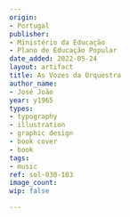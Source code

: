 ```yaml
---
origin:
- Portugal
publisher:
- Ministério da Educação
- Plano de Educação Popular
date_added: 2022-05-24
layout: artifact
title: As Vozes da Orquestra
author_name:
- José João
year: y1965
types:
- typography
- illustration
- graphic design
- book cover
- book
tags:
- music
ref: sol-030-103
image_count: 
wip: false

---
```

